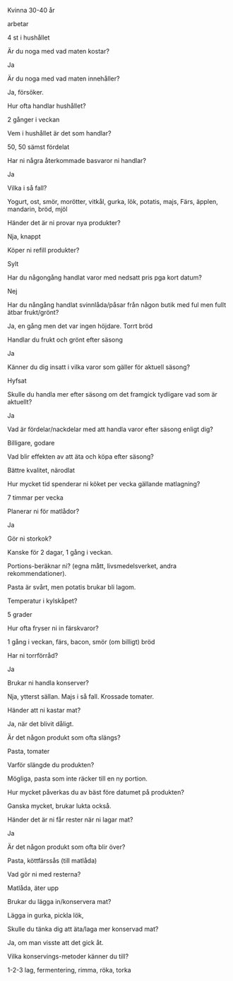 Kvinna
30-40 år

arbetar

4 st i hushållet

Är du noga med vad maten kostar?

Ja

Är du noga med vad maten innehåller?

Ja, försöker.

Hur ofta handlar hushållet?

2 gånger i veckan

Vem i hushållet är det som handlar?

50, 50 sämst fördelat

Har ni några återkommade basvaror ni handlar?

Ja

Vilka i så fall?

Yogurt, ost, smör, morötter, vitkål, gurka, lök, potatis, majs,
Färs, äpplen, mandarin, bröd, mjöl

Händer det är ni provar nya produkter?

Nja, knappt

Köper ni refill produkter?

Sylt

Har du någongång handlat varor med nedsatt pris pga kort datum?

Nej

Har du nångång handlat svinnlåda/påsar från någon butik med ful men fullt ätbar frukt/grönt?

Ja, en gång men det var ingen höjdare. Torrt bröd

Handlar du frukt och grönt efter säsong

Ja

Känner du dig insatt i vilka varor som gäller för aktuell säsong?

Hyfsat

Skulle du handla mer efter säsong om det framgick tydligare vad som är aktuellt?

Ja

Vad är fördelar/nackdelar med att handla varor efter säsong enligt dig?

Billigare, godare

Vad blir effekten av att äta och köpa efter säsong?

Bättre kvalitet, närodlat

Hur mycket tid spenderar ni köket per vecka gällande matlagning?

7 timmar per vecka

Planerar ni för matlådor?

Ja

Gör ni storkok?

Kanske för 2 dagar, 1 gång i veckan.

Portions-beräknar ni? (egna mått, livsmedelsverket, andra rekommendationer).

Pasta är svårt, men potatis brukar bli lagom.

Temperatur i kylskåpet?

5 grader

Hur ofta fryser ni in färskvaror?

1 gång i veckan, färs, bacon, smör (om billigt) bröd

Har ni torrförråd?

Ja

Brukar ni handla konserver?

Nja, ytterst sällan. Majs i så fall. Krossade tomater.

Händer att ni kastar mat?

Ja, när det blivit dåligt.

Är det någon produkt som ofta slängs?

Pasta, tomater

Varför slängde du produkten?

Mögliga, pasta som inte räcker till en ny portion.

Hur mycket påverkas du av bäst före datumet på produkten?

Ganska mycket, brukar lukta också.

Händer det är ni får rester när ni lagar mat?

Ja

Är det någon produkt som ofta blir över?

Pasta, köttfärssås (till matlåda)

Vad gör ni med resterna?

Matlåda, äter upp

Brukar du lägga in/konservera mat?

Lägga in gurka, pickla lök,

Skulle du tänka dig att äta/laga mer konservad mat?

Ja, om man visste att det gick åt.

Vilka konservings-metoder känner du till?

1-2-3 lag, fermentering, rimma, röka, torka
